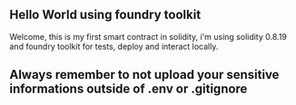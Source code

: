 ## Hello World using foundry toolkit

Welcome, this is my first smart contract in solidity, i'm using solidity 0.8.19 and foundry toolkit for tests, deploy and interact locally.

## Always remember to not upload your sensitive informations outside of .env or .gitignore